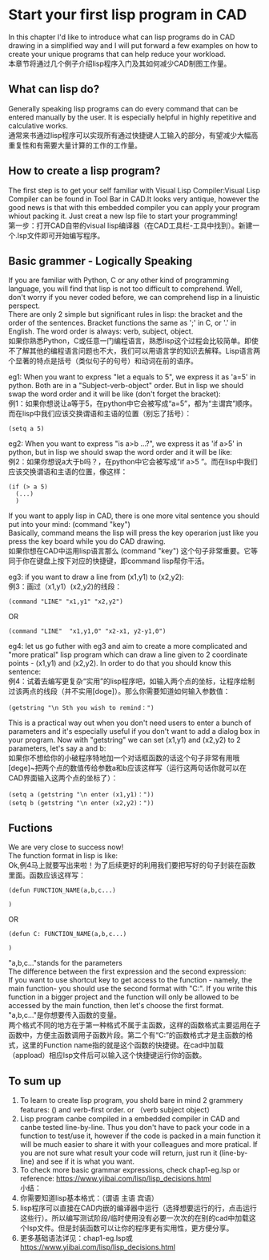 
# Start your first lisp program in CAD
In this chapter I'd like to introduce what can lisp programs do in CAD drawing in a simplified way and I will put forward a few examples on how to create your unique programs that can help reduce your workload.  
本章节将通过几个例子介绍lisp程序入门及其如何减少CAD制图工作量。  
## What can lisp do?
Generally speaking lisp programs can do every command that can be entered manually by the user. It is especially helpful in highly repetitive and calculative works.  
通常来书通过lisp程序可以实现所有通过快捷键人工输入的部分，有望减少大幅高重复性和有需要大量计算的工作的工作量。  
## How to create a lisp program?
The first step is to get your self familiar with Visual Lisp Compiler:Visual Lisp Compiler can be found in Tool Bar in CAD.It looks very antique, however the good news is that with this embedded compiler you can apply your program whiout packing it. Just creat a new lsp file to start your programming!  
第一步：打开CAD自带的visual lisp编译器（在CAD工具栏-工具中找到）。新建一个.lsp文件即可开始编写程序。  
## Basic grammer - Logically Speaking
If you are familiar with Python, C or any other kind of programming language, you will find that lisp is not too difficult to comprehend. Well, don't worry if you never coded before, we can comprehend lisp in a linuistic perspect.  
There are only 2 simple but significant rules in lisp: the bracket and the order of the sentences.  Bracket functions the same as ';' in C, or '.' in English. The word order is always: verb, subject, object.  
如果你熟悉Python，C或任意一门编程语言，熟悉lisp这个过程会比较简单。即使不了解其他的编程语言问题也不大，我们可以用语言学的知识去解释。Lisp语言两个显著的特点是括号（类似句子的句号）和动词在前的语序。
  
eg1: When you want to express "let a equals to 5", we express it as 'a=5' in python. Both are in a "Subject-verb-object" order. But in lisp we should swap the word order and it will be like (don't forget the bracket):  
例1：如果你想说让a等于5，在python中它会被写成“a=5”，都为“主谓宾”顺序。而在lisp中我们应该交换谓语和主语的位置（别忘了括号）：  
```
(setq a 5) 
```
eg2: When you want to express "is a>b ...?", we express it as 'if a>5' in python, but in lisp we should swap the word order and it will be like:  
例2：如果你想说a大于b吗？，在python中它会被写成“if a>5 ”。而在lisp中我们应该交换谓语和主语的位置，像这样：
```
(if (> a 5) 
  (...)
  )
```
If you want to apply lisp in CAD, there is one more vital sentence you should put into your mind: (command "key")  
Basically, command means the lisp will press the key operarion just like you press the key board while you do CAD drawing.  
如果你想在CAD中运用lisp语言那么 (command "key")  这个句子非常重要。它等同于你在键盘上按下对应的快捷键，即command lisp帮你干活。  
  
eg3: if you want to draw a line from (x1,y1) to (x2,y2):  
例3：画过（x1,y1）(x2,y2)的线段：
```
(command "LINE" "x1,y1" "x2,y2")  
```
OR  
```
(command "LINE"  "x1,y1,0" "x2-x1, y2-y1,0")  
```
eg4: let us go futher with eg3 and aim to create a more complicated and "more pratical" lisp program which can draw a line given to 2 coordinate points - (x1,y1) and (x2,y2). In order to do that you should know this sentence:  
例4：试着去编写更复杂“实用”的lisp程序吧，如输入两个点的坐标，让程序绘制过该两点的线段（并不实用[doge]）。那么你需要知道如何输入参数值：
```
(getstring "\n Sth you wish to remind：")
```
This is a practical way out when you don't need users to enter a bunch of parameters and it's especially useful if you don't want to add a dialog box in your program. Now with "getstring" we can set (x1,y1) and (x2,y2) to 2 parameters, let's say a and b:  
如果你不想给你的小破程序特地加一个对话框函数的话这个句子非常有用哦[dege]~把两个点的数值传给参数a和b应该这样写（运行这两句话你就可以在CAD界面输入这两个点的坐标了）：
```
(setq a (getstring "\n enter (x1,y1)："))
(setq b (getstring "\n enter (x2,y2)："))
```
## Fuctions
We are very close to success now!  
The function format in lisp is like:  
Ok,例4马上就要写出来啦！为了后续更好的利用我们要把写好的句子封装在函数里面。函数应该这样写：
```
(defun FUNCTION_NAME(a,b,c...)

)
```
OR
```
(defun C: FUNCTION_NAME(a,b,c...)

)
```
"a,b,c..."stands for the parameters  
The difference between the first expression and the second expression:  
If you want to use shortcut key to get access to the function - namely, the main function- you should use the second format with "C:". If you write this function in a bigger project and the function will only be allowed to be accessed by the main function, then let's choose the first format.  
"a,b,c..."是你想要传入函数的变量。  
两个格式不同的地方在于第一种格式不属于主函数，这样的函数格式主要运用在子函数中，方便主函数调用子函数片段。第二个有“C:”的函数格式才是主函数的格式，这里的Function name指的就是这个函数的快捷键。在cad中加载（appload）相应lsp文件后可以输入这个快捷键运行你的函数。
## To sum up
1. To learn to create lisp program, you shold bare in mind 2 grammery features: () and verb-first order.  or （verb subject object）
2. Lisp program canbe compiled in a embedded compiler in CAD and canbe tested line-by-line. Thus you don't have to pack your code in a function to test/use it, however if the code is packed in a main function it will be much easier to share it with your colleagues and more pratical. If you are not sure what result your code will return, just run it (line-by-line) and see if it is what you want.
3. To check more basic grammar expressions, check chap1-eg.lsp or reference: https://www.yiibai.com/lisp/lisp_decisions.html  
小结：
1. 你需要知道lisp基本格式：（谓语 主语 宾语）
2. lisp程序可以直接在CAD内嵌的编译器中运行（选择想要运行的行，点击运行这些行）。所以编写测试阶段/临时使用没有必要一次次的在别的cad中加载这个lsp文件。但是封装函数可以让你的程序更有实用性，更方便分享。
3. 更多基础语法详见：chap1-eg.lsp或 https://www.yiibai.com/lisp/lisp_decisions.html 


